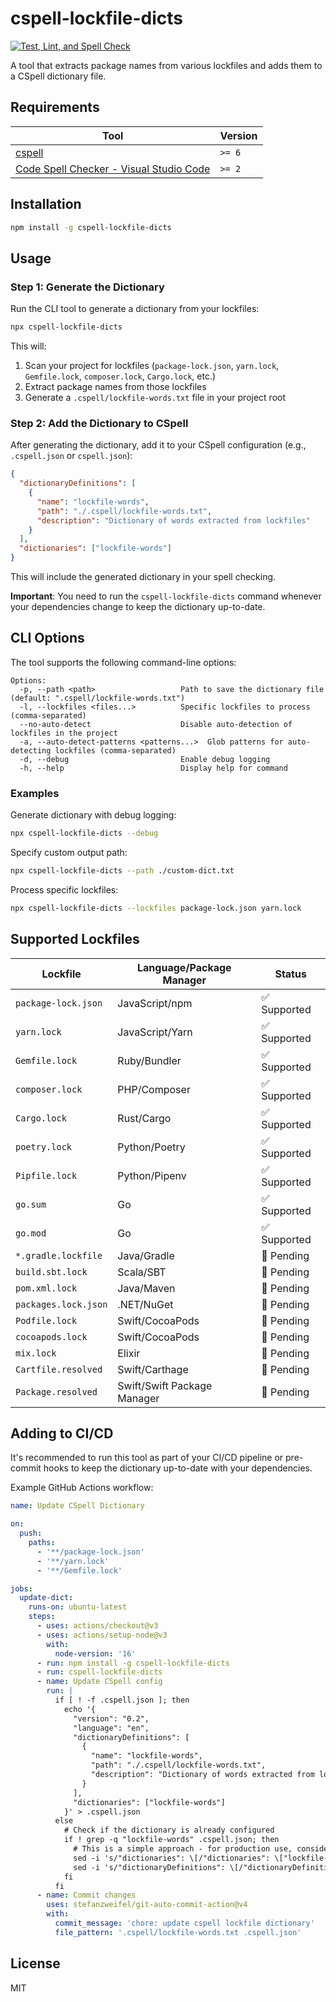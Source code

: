 # cspell-lockfile-dicts

[![Test, Lint, and Spell Check](https://github.com/DocSpring/cspell-lockfile-dicts/actions/workflows/test.yml/badge.svg)](https://github.com/DocSpring/cspell-lockfile-dicts/actions/workflows/test.yml)

A tool that extracts package names from various lockfiles and adds them to a CSpell dictionary file.

## Requirements

| Tool                                                                                                                                 | Version |
| ------------------------------------------------------------------------------------------------------------------------------------ | ------- |
| [cspell](https://github.com/streetsidesoftware/cspell)                                                                               | `>= 6`  |
| [Code Spell Checker - Visual Studio Code](https://marketplace.visualstudio.com/items?itemName=streetsidesoftware.code-spell-checker) | `>= 2`  |

## Installation

```sh
npm install -g cspell-lockfile-dicts
```

## Usage

### Step 1: Generate the Dictionary

Run the CLI tool to generate a dictionary from your lockfiles:

```bash
npx cspell-lockfile-dicts
```

This will:

1. Scan your project for lockfiles (`package-lock.json`, `yarn.lock`, `Gemfile.lock`, `composer.lock`, `Cargo.lock`, etc.)
2. Extract package names from those lockfiles
3. Generate a `.cspell/lockfile-words.txt` file in your project root

### Step 2: Add the Dictionary to CSpell

After generating the dictionary, add it to your CSpell configuration (e.g., `.cspell.json` or `cspell.json`):

```json
{
  "dictionaryDefinitions": [
    {
      "name": "lockfile-words",
      "path": "./.cspell/lockfile-words.txt",
      "description": "Dictionary of words extracted from lockfiles"
    }
  ],
  "dictionaries": ["lockfile-words"]
}
```

This will include the generated dictionary in your spell checking.

**Important**: You need to run the `cspell-lockfile-dicts` command whenever your dependencies change to keep the dictionary up-to-date.

## CLI Options

The tool supports the following command-line options:

```
Options:
  -p, --path <path>                   Path to save the dictionary file (default: ".cspell/lockfile-words.txt")
  -l, --lockfiles <files...>          Specific lockfiles to process (comma-separated)
  --no-auto-detect                    Disable auto-detection of lockfiles in the project
  -a, --auto-detect-patterns <patterns...>  Glob patterns for auto-detecting lockfiles (comma-separated)
  -d, --debug                         Enable debug logging
  -h, --help                          Display help for command
```

### Examples

Generate dictionary with debug logging:

```bash
npx cspell-lockfile-dicts --debug
```

Specify custom output path:

```bash
npx cspell-lockfile-dicts --path ./custom-dict.txt
```

Process specific lockfiles:

```bash
npx cspell-lockfile-dicts --lockfiles package-lock.json yarn.lock
```

## Supported Lockfiles

| Lockfile             | Language/Package Manager    | Status       |
| -------------------- | --------------------------- | ------------ |
| `package-lock.json`  | JavaScript/npm              | ✅ Supported |
| `yarn.lock`          | JavaScript/Yarn             | ✅ Supported |
| `Gemfile.lock`       | Ruby/Bundler                | ✅ Supported |
| `composer.lock`      | PHP/Composer                | ✅ Supported |
| `Cargo.lock`         | Rust/Cargo                  | ✅ Supported |
| `poetry.lock`        | Python/Poetry               | ✅ Supported |
| `Pipfile.lock`       | Python/Pipenv               | ✅ Supported |
| `go.sum`             | Go                          | ✅ Supported |
| `go.mod`             | Go                          | ✅ Supported |
| `*.gradle.lockfile`  | Java/Gradle                 | 🔄 Pending   |
| `build.sbt.lock`     | Scala/SBT                   | 🔄 Pending   |
| `pom.xml.lock`       | Java/Maven                  | 🔄 Pending   |
| `packages.lock.json` | .NET/NuGet                  | 🔄 Pending   |
| `Podfile.lock`       | Swift/CocoaPods             | 🔄 Pending   |
| `cocoapods.lock`     | Swift/CocoaPods             | 🔄 Pending   |
| `mix.lock`           | Elixir                      | 🔄 Pending   |
| `Cartfile.resolved`  | Swift/Carthage              | 🔄 Pending   |
| `Package.resolved`   | Swift/Swift Package Manager | 🔄 Pending   |

## Adding to CI/CD

It's recommended to run this tool as part of your CI/CD pipeline or pre-commit hooks to keep the dictionary up-to-date with your dependencies.

Example GitHub Actions workflow:

```yaml
name: Update CSpell Dictionary

on:
  push:
    paths:
      - '**/package-lock.json'
      - '**/yarn.lock'
      - '**/Gemfile.lock'

jobs:
  update-dict:
    runs-on: ubuntu-latest
    steps:
      - uses: actions/checkout@v3
      - uses: actions/setup-node@v3
        with:
          node-version: '16'
      - run: npm install -g cspell-lockfile-dicts
      - run: cspell-lockfile-dicts
      - name: Update CSpell config
        run: |
          if [ ! -f .cspell.json ]; then
            echo '{
              "version": "0.2",
              "language": "en",
              "dictionaryDefinitions": [
                {
                  "name": "lockfile-words",
                  "path": "./.cspell/lockfile-words.txt",
                  "description": "Dictionary of words extracted from lockfiles"
                }
              ],
              "dictionaries": ["lockfile-words"]
            }' > .cspell.json
          else
            # Check if the dictionary is already configured
            if ! grep -q "lockfile-words" .cspell.json; then
              # This is a simple approach - for production use, consider using a JSON parser
              sed -i 's/"dictionaries": \[/"dictionaries": \["lockfile-words", /g' .cspell.json
              sed -i 's/"dictionaryDefinitions": \[/"dictionaryDefinitions": \[{"name": "lockfile-words", "path": "./.cspell\/lockfile-words.txt", "description": "Dictionary of words extracted from lockfiles"}, /g' .cspell.json
            fi
          fi
      - name: Commit changes
        uses: stefanzweifel/git-auto-commit-action@v4
        with:
          commit_message: 'chore: update cspell lockfile dictionary'
          file_pattern: '.cspell/lockfile-words.txt .cspell.json'
```

## License

MIT
